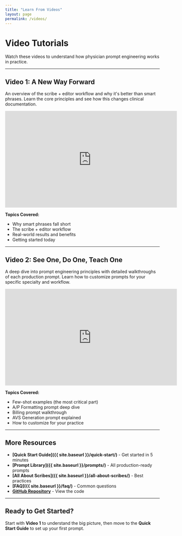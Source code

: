 ```yaml
---
title: "Learn From Videos"
layout: page
permalink: /videos/
---
```


# Video Tutorials

Watch these videos to understand how physician prompt engineering works in practice.

---

## Video 1: A New Way Forward

An overview of the scribe + editor workflow and why it's better than smart phrases. Learn the core principles and see how this changes clinical documentation.

<div class="video-container-outer">
  <div class="video-wrapper">
    <iframe width="560" height="315"
      src="https://www.youtube.com/embed/KUBCUTD8T_c" 
      frameborder="0" allow="accelerometer; autoplay; clipboard-write; encrypted-media; gyroscope; picture-in-picture; web-share" 
      allowfullscreen></iframe>
  </div>
</div>

**Topics Covered:**
- Why smart phrases fall short
- The scribe + editor workflow
- Real-world results and benefits
- Getting started today

---

## Video 2: See One, Do One, Teach One

A deep dive into prompt engineering principles with detailed walkthroughs of each production prompt. Learn how to customize prompts for your specific specialty and workflow.

<div class="video-container-outer">
  <div class="video-wrapper">
    <iframe width="560" height="315"
      src="https://www.youtube.com/embed/CmmU8azT6as" 
      frameborder="0" allow="accelerometer; autoplay; clipboard-write; encrypted-media; gyroscope; picture-in-picture; web-share" 
      allowfullscreen></iframe>
  </div>
</div>

**Topics Covered:**
- Few-shot examples (the most critical part)
- A/P Formatting prompt deep dive
- Billing prompt walkthrough
- AVS Generation prompt explained
- How to customize for your practice

---

## More Resources

- **[Quick Start Guide]({{ site.baseurl }}/quick-start/)** - Get started in 5 minutes
- **[Prompt Library]({{ site.baseurl }}/prompts/)** - All production-ready prompts
- **[All About Scribes]({{ site.baseurl }}/all-about-scribes/)** - Best practices
- **[FAQ]({{ site.baseurl }}/faq/)** - Common questions
- **[GitHub Repository](https://github.com/pedscoffee/PhysicianPromptEngineering)** - View the code

---

## Ready to Get Started?

Start with **Video 1** to understand the big picture, then move to the **Quick Start Guide** to set up your first prompt.